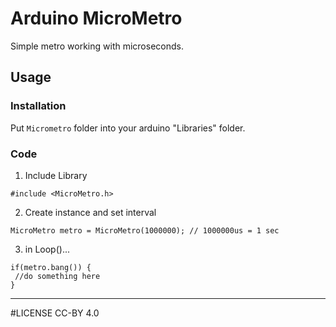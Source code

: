 # Arduino MicroMetro

Simple metro working with microseconds.  

## Usage
### Installation
Put `Micrometro` folder into your arduino "Libraries" folder.


### Code
1. Include Library
```
#include <MicroMetro.h>
```

2. Create instance and set interval
```
MicroMetro metro = MicroMetro(1000000);	// 1000000us = 1 sec
```

3. in Loop()...
```
if(metro.bang()) {
 //do something here
}
```

___
#LICENSE
CC-BY 4.0